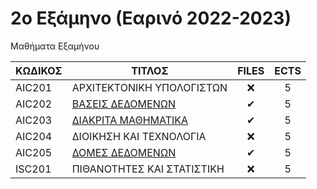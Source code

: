 # 2ο Εξάμηνο (Εαρινό 2022-2023)

Μαθήματα Εξαμήνου

| ΚΩΔΙΚΟΣ | ΤΙΤΛΟΣ                                          | FILES | ECTS |
| ------- | ----------------------------------------------- | :---: | :--: |
| AIC201  | ΑΡΧΙΤΕΚΤΟΝΙΚΗ ΥΠΟΛΟΓΙΣΤΩΝ                       |  ❌   |  5   |
| AIC202  | [ΒΑΣΕΙΣ ΔΕΔΟΜΕΝΩΝ](/Semester2/Databases)        |   ✔   |  5   |
| AIC203  | [ΔΙΑΚΡΙΤΑ ΜΑΘΗΜΑΤΙΚΑ](/Semester2/Discrete%20Mathematics)                             |  ✔   |  5   |
| AIC204  | ΔΙΟΙΚΗΣΗ ΚΑΙ ΤΕΧΝΟΛΟΓΙΑ                         |  ❌   |  5   |
| AIC205  | [ΔΟΜΕΣ ΔΕΔΟΜΕΝΩΝ](/Semester2/Data%20Structures) |   ✔   |  5   |
| ISC201  | ΠΙΘΑΝΟΤΗΤΕΣ ΚΑΙ ΣΤΑΤΙΣΤΙΚΗ                      |  ❌   |  5   |
